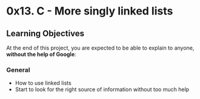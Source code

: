 # 0x13. C - More singly linked lists

## Learning Objectives

At the end of this project, you are expected to be able to explain to anyone, **without the help of Google**:

### General

* How to use linked lists
* Start to look for the right source of information without too much help
